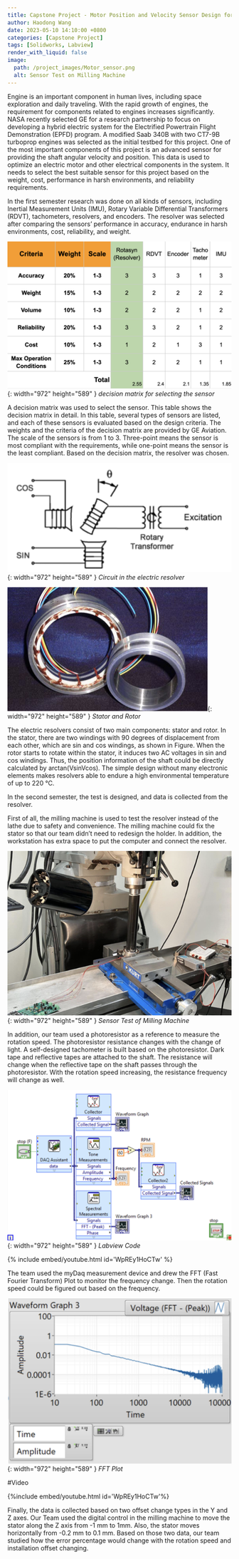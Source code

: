 ```yaml
---
title: Capstone Project - Motor Position and Velocity Sensor Design for GE Aviation
author: Haodong Wang
date: 2023-05-10 14:10:00 +0800
categories: [Capstone Project]
tags: [Solidworks, Labview]
render_with_liquid: false
image:
  path: /project_images/Motor_sensor.png
  alt: Sensor Test on Milling Machine
---
```



Engine is an important component in human lives, including space exploration and daily traveling. With the rapid growth of engines, the requirement for components related to engines increases significantly. NASA recently selected GE for a research partnership to focus on developing a hybrid electric system for the Electrified Powertrain Flight Demonstration (EPFD) program. A modified Saab 340B with two CT7-9B turboprop engines was selected as the initial testbed for this project. One of the most important components of this project is an advanced sensor for providing the shaft angular velocity and position. This data is used to optimize an electric motor and other electrical components in the system. It needs to select the best suitable sensor for this project based on the weight, cost, performance in harsh environments, and reliability requirements. 

In the first semester research was done on all kinds of sensors, including Inertial Measurement Units (IMU), Rotary Variable Differential Transformers (RDVT), tachometers, resolvers, and encoders. The resolver was selected after comparing the sensors’ performance in accuracy, endurance in harsh environments, cost, reliability, and weight. 

![Desktop View](/project_images/capstone_project/Motor_Sensor1.png){: width="972" height="589" }
_decision matrix for selecting the sensor_

A decision matrix was used to select the sensor. This table shows the decision matrix in detail. In this table, several types of sensors are listed, and each of these sensors is evaluated based on the design criteria. The weights and the criteria of the decision matrix are provided by GE Aviation. The scale of the sensors is from 1 to 3. Three-point means the sensor is most compliant with the requirements, while one-point means the sensor is the least compliant. Based on the decision matrix, the resolver was chosen. 

![Desktop View](/project_images/capstone_project/circuit_resolver.png){: width="972" height="589" }
_Circuit in the electric resolver_

![Desktop View](/project_images/capstone_project/stator_rotor.png){: width="972" height="589" }
_Stator and Rotor_


The electric resolvers consist of two main components: stator and rotor. In the stator, there are two windings with 90 degrees of displacement from each other, which are sin and cos windings, as shown in Figure. When the rotor starts to rotate within the stator, it induces two AC voltages in sin and cos windings. Thus, the position information of the shaft could be directly calculated by arctan(VsinVcos). The simple design without many electronic elements makes resolvers able to endure a high environmental temperature of up to 220 °C. 


In the second semester, the test is designed, and data is collected from the resolver. 

First of all, the milling machine is used to test the resolver instead of the lathe due to safety and convenience. The milling machine could fix the stator so that our team didn’t need to redesign the holder. In addition, the workstation has extra space to put the computer and connect the resolver. 

![Desktop View](/project_images/Motor_sensor.png){: width="972" height="589" }
_Sensor Test of Milling Machine_


In addition, our team used a photoresistor as a reference to measure the rotation speed. The photoresistor resistance changes with the change of light. A self-designed tachometer is built based on the photoresistor. Dark tape and reflective tapes are attached to the shaft. The resistance will change when the reflective tape on the shaft passes through the photoresistor. With the rotation speed increasing, the resistance frequency will change as well. 

![Desktop View](/project_images/capstone_project/Labview_code.png){: width="972" height="589" }
_Labview Code_


{% include embed/youtube.html id='WpREy1HoCTw' %}



The team used the myDaq measurement device and drew the FFT (Fast Fourier Transform) Plot to monitor the frequency change. Then the rotation speed could be figured out based on the frequency. 

![Desktop View](/project_images/capstone_project/FFT_plot.png){: width="972" height="589" }
_FFT Plot_

#Video

{%include embed/youtube.html id='WpREy1HoCTw'%}


Finally, the data is collected based on two offset change types in the Y and Z axes. Our Team used the digital control in the milling machine to move the stator along the Z axis from -1 mm to 1mm.  Also, the stator moves horizontally from -0.2 mm to 0.1 mm. Based on those two data, our team studied how the error percentage would change with the rotation speed and installation offset changing.
